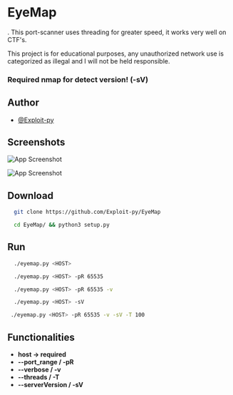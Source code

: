 
# EyeMap
.
This port-scanner uses threading for greater speed, it works very well on CTF's.

This project is for educational purposes, any unauthorized network use is categorized as illegal and I will not be held responsible.

### Required nmap for detect version! (-sV)

## Author

- [@Exploit-py](https://github.com/Exploit-py)


## Screenshots

![App Screenshot](https://cdn.discordapp.com/attachments/900169751349833778/1044107508081500170/image.png?ex=6648d7a4&is=66478624&hm=23c41aaa8fd0ced7fadee6ccc6711d7699f25a5b38e206ccd1cb320610704e2a&)

![App Screenshot](https://cdn.discordapp.com/attachments/900169751349833778/1044107896738283570/image.png?ex=6648d801&is=66478681&hm=ee8887168c469d4ab192e4c36a99065d571396feb9f84139377fdf08f23c32b2&)

## Download

```bash
  git clone https://github.com/Exploit-py/EyeMap
```
```bash
  cd EyeMap/ && python3 setup.py
```

## Run

```bash
  ./eyemap.py <HOST>
```
```bash
  ./eyemap.py <HOST> -pR 65535
```
```bash
  ./eyemap.py <HOST> -pR 65535 -v
```
```bash
  ./eyemap.py <HOST> -sV
 ```
 ```bash
  ./eyemap.py <HOST> -pR 65535 -v -sV -T 100
 ```


## Functionalities
- **host -> required**
- **--port_range / -pR <port-range>**
- **--verbose / -v**
- **--threads / -T <threads>**
- **--serverVersion / -sV**
